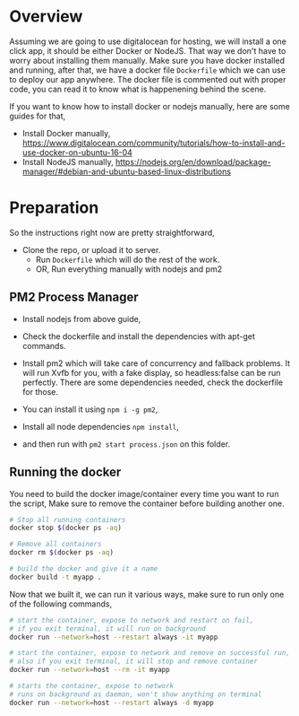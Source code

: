 # Overview
Assuming we are going to use digitalocean for hosting, we will install a one click app, it should be either Docker or NodeJS. That way we don't have to worry about installing them manually. Make sure you have docker installed and running, after that, we have a docker file `Dockerfile` which we can use to deploy our app anywhere. The docker file is commented out with proper code, you can read it to know what is happenening behind the scene. 

If you want to know how to install docker or nodejs manually, here are some guides for that,
- Install Docker manually, https://www.digitalocean.com/community/tutorials/how-to-install-and-use-docker-on-ubuntu-16-04
- Install NodeJS manually, https://nodejs.org/en/download/package-manager/#debian-and-ubuntu-based-linux-distributions

# Preparation

So the instructions right now are pretty straightforward,
- Clone the repo, or upload it to server.
  - Run `Dockerfile` which will do the rest of the work.
  - OR, Run everything manually with nodejs and pm2

## PM2 Process Manager
- Install nodejs from above guide, 
- Check the dockerfile and install the dependencies with apt-get commands.
- Install pm2 which will take care of concurrency and fallback problems. It will run Xvfb for you, with a fake display, so headless:false can be run perfectly. There are some dependencies needed, check the dockerfile for those.

- You can install it using `npm i -g pm2`, 
- Install all node dependencies `npm install`,
- and then run with `pm2 start process.json` on this folder.

## Running the docker

You need to build the docker image/container every time you want to run the script, 
Make sure to remove the container before building another one.

```sh
# Stop all running containers
docker stop $(docker ps -aq)

# Remove all containers
docker rm $(docker ps -aq)

# build the docker and give it a name
docker build -t myapp . 
```

Now that we built it, we can run it various ways, make sure to run only one of the following commands,

```sh
# start the container, expose to network and restart on fail, 
# if you exit terminal, it will run on background
docker run --network=host --restart always -it myapp

# start the container, expose to network and remove on successful run, 
# also if you exit terminal, it will stop and remove container
docker run --network=host --rm -it myapp

# starts the container, expose to network
# runs on background as daemon, won't show anything on terminal
docker run --network=host --restart always -d myapp
```